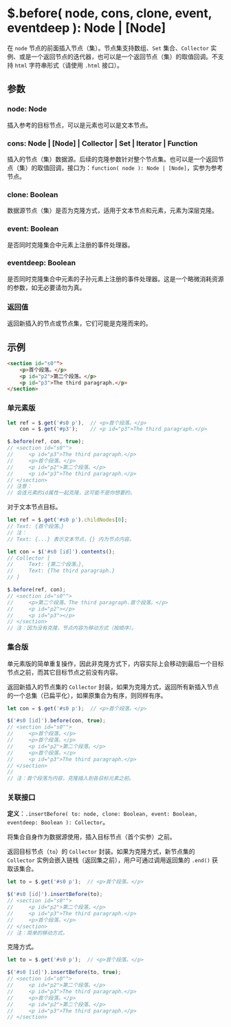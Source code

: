 # $.before( node, cons, clone, event, eventdeep ): Node | [Node]

在 `node` 节点的前面插入节点（集）。节点集支持数组、`Set` 集合、`Collector` 实例、或是一个返回节点的迭代器，也可以是一个返回节点（集）的取值回调。不支持 `html` 字符串形式（请使用 `.html` 接口）。


## 参数

### node: Node

插入参考的目标节点，可以是元素也可以是文本节点。


### cons: Node | [Node] | Collector | Set | Iterator | Function

插入的节点（集）数据源。后续的克隆参数针对整个节点集。也可以是一个返回节点（集）的取值回调，接口为：`function( node ): Node | [Node]`，实参为参考节点。


### clone: Boolean

数据源节点（集）是否为克隆方式，适用于文本节点和元素，元素为深层克隆。


### event: Boolean

是否同时克隆集合中元素上注册的事件处理器。


### eventdeep: Boolean

是否同时克隆集合中元素的子孙元素上注册的事件处理器。这是一个略微消耗资源的参数，如无必要请勿为真。


### 返回值

返回新插入的节点或节点集，它们可能是克隆而来的。


## 示例

```html
<section id="s0"">
    <p>首个段落。</p>
    <p id="p2">第二个段落。</p>
    <p id="p3">The third paragraph.</p>
</section>
```


### 单元素版

```js
let ref = $.get('#s0 p'),  // <p>首个段落。</p>
    con = $.get('#p3');    // <p id="p3">The third paragraph.</p>

$.before(ref, con, true);
// <section id="s0"">
//     <p id="p3">The third paragraph.</p>
//     <p>首个段落。</p>
//     <p id="p2">第二个段落。</p>
//     <p id="p3">The third paragraph.</p>
// </section>
// 注意：
// 会连元素的id属性一起克隆，这可能不是你想要的。
```

对于文本节点目标。

```js
let ref = $.get('#s0 p').childNodes[0];
// Text: {首个段落。}
// 注：
// Text: {...} 表示文本节点，{} 内为节点内容。

let con = $('#s0 [id]').contents();
// Collector [
//     Text: {第二个段落。},
//     Text: {The third paragraph.}
// ]

$.before(ref, con);
// <section id="s0"">
//     <p>第二个段落。The third paragraph.首个段落。</p>
//     <p id="p2"></p>
//     <p id="p3"></p>
// </section>
// 注：因为没有克隆，节点内容为移动方式（按顺序）。
```


### 集合版

单元素版的简单重复操作，因此非克隆方式下，内容实际上会移动到最后一个目标节点之前，而其它目标节点之前没有内容。

返回新插入的节点集的 `Collector` 封装，如果为克隆方式，返回所有新插入节点的一个总集（已扁平化），如果原集合为有序，则同样有序。

```js
let con = $.get('#s0 p');  // <p>首个段落。</p>

$('#s0 [id]').before(con, true);
// <section id="s0"">
//     <p>首个段落。</p>
//     <p>首个段落。</p>
//     <p id="p2">第二个段落。</p>
//     <p>首个段落。</p>
//     <p id="p3">The third paragraph.</p>
// </section>
//
// 注：首个段落为内容，克隆插入到各目标元素之前。
```


### 关联接口

**定义**：`.insertBefore( to: node, clone: Boolean, event: Boolean, eventdeep: Boolean ): Collector`。

将集合自身作为数据源使用，插入目标节点（首个实参）之前。

返回目标节点（`to`）的 `Collector` 封装。如果为克隆方式，新节点集的 `Collector` 实例会嵌入链栈（返回集之前），用户可通过调用返回集的 `.end()` 获取该集合。


```js
let to = $.get('#s0 p');  // <p>首个段落。</p>

$('#s0 [id]').insertBefore(to);
// <section id="s0"">
//     <p id="p2">第二个段落。</p>
//     <p id="p3">The third paragraph.</p>
//     <p>首个段落。</p>
// </section>
// 注：简单的移动方式。
```

克隆方式。

```js
let to = $.get('#s0 p');  // <p>首个段落。</p>

$('#s0 [id]').insertBefore(to, true);
// <section id="s0"">
//     <p id="p2">第二个段落。</p>
//     <p id="p3">The third paragraph.</p>
//     <p>首个段落。</p>
//     <p id="p2">第二个段落。</p>
//     <p id="p3">The third paragraph.</p>
// </section>
```
